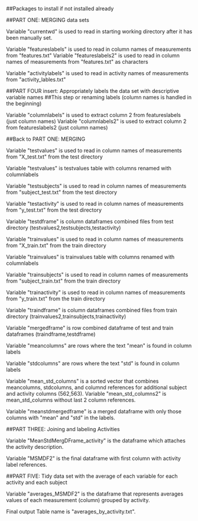 ##Packages to install if not installed already

##PART ONE: MERGING data sets

Variable "currentwd" is used to read in starting working directory after it has been manually set.  

Variable "featureslabels" is used to read in column names of measurements from "features.txt"
Variable "featureslabels2" is used to read in column names of measurements from "features.txt" as characters

Variable "activitylabels" is used to read in activity names of measurements from "activity_lables.txt"

##PART FOUR insert: Appropriately labels the data set with descriptive variable names 
##This step or renaming labels (column names is handled in the beginning)

Variable "columnlabels" is used to extract column 2 from featureslabels (just column names)
Variable "columnlabels2" is used to extract column 2 from featureslabels2 (just column names)


##Back to PART ONE: MERGING

Variable "testvalues" is used to read in column names of measurements from "X_test.txt" from the test directory

Variable "testvalues" is testvalues table with columns renamed with columnlabels

Variable "testsubjects" is used to read in column names of measurements from "subject_test.txt" from the test directory

Variable "testactivity" is used to read in column names of measurements from "y_test.txt" from the test directory
       
Variable "testdframe" is column dataframes combined files from test directory (testvalues2,testsubjects,testactivity)
      

Variable "trainvalues" is used to read in column names of measurements from "X_train.txt" from the train directory

Variable "trainvalues" is trainvalues table with columns renamed with columnlabels

Variable "trainsubjects" is used to read in column names of measurements from "subject_train.txt" from the train directory

Variable "trainactivity" is used to read in column names of measurements from "y_train.txt" from the train directory
       
Variable "traindframe" is column dataframes combined files from train directory (trainvalues2,trainsubjects,trainactivity)


Variable "mergedframe" is row combined dataframe of test and train dataframes (traindframe,testdframe)

Variable "meancolumns" are rows where the text "mean" is found in column labels

Variable "stdcolumns" are rows where the text "std" is found in column labels

Variable "mean_std_columns" is a sorted vector that combines meancolumns, stdcolumns, and columnd references for additional subject and activity columns (562,563).
Variable "mean_std_columns2" is mean_std_columns without last 2 column references.

Variable "meanstdmergedframe" is a merged dataframe with only those columns with "mean" and "std" in the labels.



##PART THREE: Joining and labeling Activities


Variable "MeanStdMergDFrame_activity" is the dataframe which attaches the activity description.

Variable "MSMDF2" is the final dataframe with first column with activity label references.



##PART FIVE: Tidy data set with the average of each variable for each activity and each subject

Variable "averages_MSMDF2" is the dataframe that represents averages values of each measurement (column) grouped by activity.


Final output Table name is  "averages_by_activity.txt".